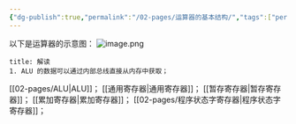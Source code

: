 ```yaml
---
{"dg-publish":true,"permalink":"/02-pages/运算器的基本结构/","tags":["personal/blog","计算机组成原理/CPU"]}
---
```


以下是运算器的示意图：
![image.png](https://yelanyanyu-img-bed.oss-cn-hangzhou.aliyuncs.com/img/blog/2024/11/20241121220328.png)

```ad-note
title: 解读
1. ALU 的数据可以通过内部总线直接从内存中获取；
```

[[02-pages/ALU\|ALU]]；
[[通用寄存器\|通用寄存器]]；
[[暂存寄存器\|暂存寄存器]]；
[[累加寄存器\|累加寄存器]]；
[[02-pages/程序状态字寄存器\|程序状态字寄存器]]；
